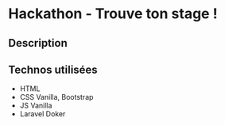 # Hackathon - Trouve ton stage !

## Description



## Technos utilisées

- HTML
- CSS Vanilla, Bootstrap
- JS Vanilla
- Laravel
   Doker
